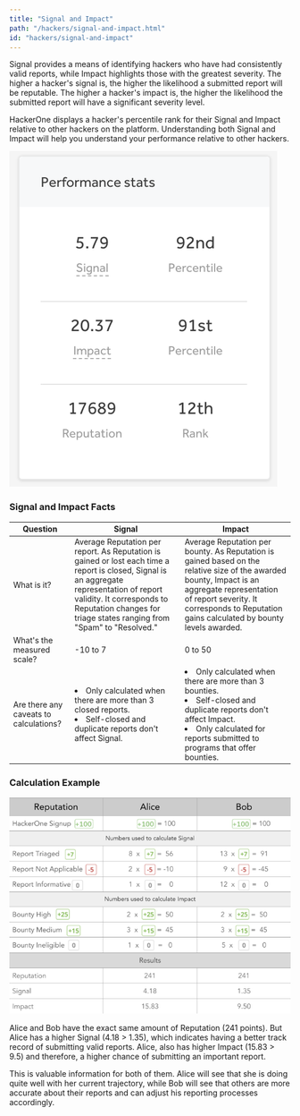 ```yaml
---
title: "Signal and Impact"
path: "/hackers/signal-and-impact.html"
id: "hackers/signal-and-impact"
---
```


Signal provides a means of identifying hackers who have had consistently valid reports, while Impact highlights those with the greatest severity.  The higher a hacker's signal is, the higher the likelihood a submitted report will be reputable. The higher a hacker's impact is, the higher the likelihood the submitted report will have a significant severity level.

HackerOne displays a hacker's percentile rank for their Signal and Impact relative to other hackers on the platform. Understanding both Signal and Impact will help you understand your performance relative to other hackers.

![how signal and impact look on a HackerOne profile](./images/sig-impact-rep-stats.png)

### Signal and Impact Facts
Question  | Signal | Impact
-- | ------ | -------
What is it? | Average Reputation per report. As Reputation is gained or lost each time a report is closed, Signal is an aggregate representation of report validity. It corresponds to Reputation changes for triage states ranging from "Spam" to "Resolved." | Average Reputation per bounty. As Reputation is gained based on the relative size of the awarded bounty, Impact is an aggregate representation of report severity. It corresponds to Reputation gains calculated by bounty levels awarded.
What's the measured scale? | -10 to 7 | 0 to 50
Are there any caveats to calculations? | <li>Only calculated when there are more than 3 closed reports.<br><li>Self-closed and duplicate reports don't affect Signal. | <li>Only calculated when there are more than 3 bounties.<br><li>Self-closed and duplicate reports don't affect Impact.</li><li>Only calculated for reports submitted to programs that offer bounties.

### Calculation Example
![signal and impact calculation](./images/signal_impact_calculation_chart_2.png)

Alice and Bob have the exact same amount of Reputation (241 points). But Alice has a higher Signal (4.18 > 1.35), which indicates having a better track record of submitting valid reports. Alice, also has higher Impact (15.83 > 9.5) and therefore, a higher chance of submitting an important report.

This is valuable information for both of them. Alice will see that she is doing quite well with her current trajectory, while Bob will see that others are more accurate about their reports and can adjust his reporting processes accordingly.
